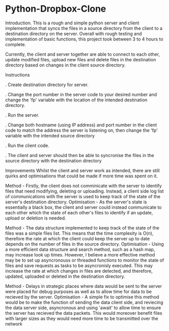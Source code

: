 # Python-Dropbox-Clone

Introduction. 
This is a rough and simple python server and client implementation that syncs the files in a source directory from the client to a destination directory on the server.
Overall with rough testing and implementation of basic functions, this project took between 3 to 4 hours to complete.

Currently, the client and server together are able to connect to each other, update modified files, upload new files and delete files in the destination directory based on changes in the client source directory.

Instructions

. Create destination directory for server.

. Change the port number in the server code to your desired number and change the 'fp' variable with the location of the intended destination directory.

. Run the server.

. Change both hostname (using IP address) and port number in the client code to match the address the server is listening on, then change the 'fp' variable with the intended source directory

. Run the client code.

. The client and server should then be able to syncronise the files in the source directory with the destination directory 


Improvements
Whilst the client and server work as intended, there are still quirks and optimisations that could be made if more time was spent on it. 

Method - Firstly, the client does not comminicate with the server to identify files that need modifying, deleting or uploading. Instead, a client side log list of communications with the server is used to keep track of the state of the server's destination directory.
Optimisation - As the server's state is essentially a black box, the client and server could instead communicate to each other which the state of each other's files to identify if an update, upload or deletion is needed. 

Method - The data structure implemented to keep track of the state of the files was a simple files list. This means that the time complexity is O(n), therefore the rate at which the client could keep the server up to date depends on the number of files in the source directory.
Optimisation - Using a more efficient data structure and search method, such as a hash map, may increase look up times. However, I believe a more effective method may be to set up asyncronouss or threaded functions to monitor the state of files and save requests as tasks to be asyncronisly executed. This may increase the rate at which changes in files are detected, and therefore, updated, uploaded or deleted in the destination directory. 

Method - Delays in strategic places where data would be sent to the server were placed for debug purposes as well as to allow time for data to be recieved by the server.
Optimisation - A simple fix to optimise this method would be to make the function of sending the data client side, and reviecing the data server side, asyncronous and using 'await' to allow time to ensure the server has recieved the data packets. This would moreover benefit files with larger sizes as they would need more time to be transmitted over the network

